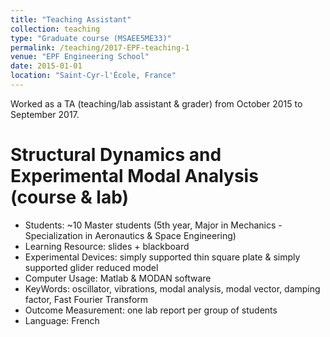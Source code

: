 ```yaml
---
title: "Teaching Assistant"
collection: teaching
type: "Graduate course (MSAEE5ME33)"
permalink: /teaching/2017-EPF-teaching-1
venue: "EPF Engineering School"
date: 2015-01-01
location: "Saint-Cyr-l'École, France"
---
```


Worked as a TA (teaching/lab assistant & grader) from October 2015 to September 2017.

Structural Dynamics and Experimental Modal Analysis (course & lab)
======
- Students: ~10 Master students (5th year, Major in Mechanics - Specialization in Aeronautics & Space Engineering)
- Learning Resource: slides + blackboard
- Experimental Devices: simply supported thin square plate & simply supported glider reduced model
- Computer Usage: Matlab & MODAN software
- KeyWords: oscillator, vibrations, modal analysis, modal vector, damping factor, Fast Fourier Transform
- Outcome Measurement: one lab report per group of students
- Language: French
